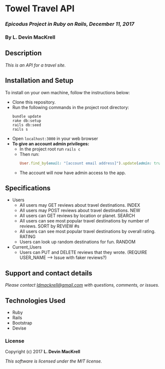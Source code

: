 # Towel Travel API

### _Epicodus Project in Ruby on Rails, December 11, 2017_

### By L. Devin MacKrell

## Description

_This is an API for a travel site._

## Installation and Setup

To install on your own machine, follow the instructions below:

* Clone this repository.
* Run the following commands in the project root directory:
  ```
  bundle update
  rake db:setup
  rails db:seed
  rails s
  ```
* Open ```localhost:3000``` in your web browser
* **To give an account admin privileges:**
  * In the project root run ```rails c```
  * Then run:
    ```ruby
    User.find_by(email: "[account email address]").update(admin: true)
    ```
  * The account will now have admin access to the app.

## Specifications

* Users  
  * All users may GET reviews about travel destinations. INDEX
  * All users may POST reviews about travel destinations. NEW
  * All users can GET reviews by location or planet. SEARCH
  * All users can see most popular travel destinations by number of reviews. SORT by REVIEW #s
  * All users can see most popular travel destinations by overall rating. RATING
  * Users can look up random destinations for fun. RANDOM
* Current_Users
  * Users can PUT and DELETE reviews that they wrote. (REQUIRE USER_NAME --> Issue with faker reviews?)

<!--
## Known Bugs:

* _When updating a product to "Featured," if there are no other featured products AJAX will not display the "Featured" section without a page refresh._
* _Products updated to "On Sale" will not display in the "On Sale" section of the homepage without a page refresh._
* _If cart is empty, refresh is required to display change of item from Raincheck to Cart._ -->

## Support and contact details

_Please contact [ldmackrell@gmail.com](mailto:ldmackrell@gmail.com) with questions, comments, or issues._

## Technologies Used

* Ruby
* Rails
* Bootstrap
* Devise

### License

Copyright (c) 2017 **L. Devin MacKrell**

*This software is licensed under the MIT license.*
